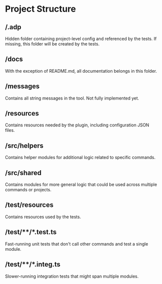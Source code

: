 # Project Structure
## /.adp
Hidden folder containing project-level config and referenced by the tests.  If missing, this folder will be created by the tests.

## /docs
With the exception of README.md, all documentation belongs in this folder.

## /messages
Contains all string messages in the tool.  Not fully implemented yet.

## /resources
Contains resources needed by the plugin, including configuration JSON files.

## /src/helpers
Contains helper modules for additional logic related to specific commands.

## /src/shared
Contains modules for more general logic that could be used across multiple commands or projects.

## /test/resources
Contains resources used by the tests.

## /test/**/*.test.ts
Fast-running unit tests that don't call other commands and test a single module.

## /test/**/*.integ.ts
Slower-running integration tests that might span multiple modules.
